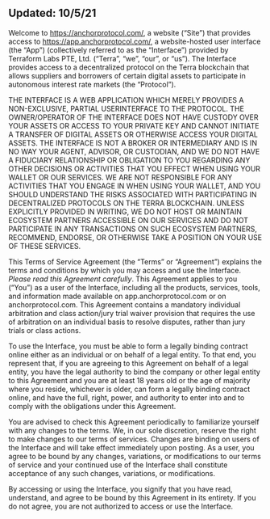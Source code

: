 ## Updated: 10/5/21

Welcome to https://anchorprotocol.com/, a website (“Site”) that provides access to https://app.anchorprotocol.com/, a website-hosted user interface (the “App”) (collectively referred to as the “Interface”) provided by Terraform Labs PTE, Ltd. (“Terra”, “we”, “our”, or “us”). The Interface provides access to a decentralized protocol on the Terra blockchain that allows suppliers and borrowers of certain digital assets to participate in autonomous interest rate markets (the “Protocol”).

THE INTERFACE IS A WEB APPLICATION WHICH MERELY PROVIDES A NON-EXCLUSIVE, PARTIAL USERINTERFACE TO THE PROTOCOL. THE OWNER/OPERATOR OF THE INTERFACE DOES NOT HAVE CUSTODY OVER YOUR ASSETS OR ACCESS TO YOUR PRIVATE KEY AND CANNOT INITIATE A TRANSFER OF DIGITAL ASSETS OR OTHERWISE ACCESS YOUR DIGITAL ASSETS. THE INTERFACE IS NOT A BROKER OR INTERMEDIARY AND IS IN NO WAY YOUR AGENT, ADVISOR, OR CUSTODIAN, AND WE DO NOT HAVE A FIDUCIARY RELATIONSHIP OR OBLIGATION TO YOU REGARDING ANY OTHER DECISIONS OR ACTIVITIES THAT YOU EFFECT WHEN USING YOUR WALLET OR OUR SERVICES. WE ARE NOT RESPONSIBLE FOR ANY ACTIVITIES THAT YOU ENGAGE IN WHEN USING YOUR WALLET, AND YOU SHOULD UNDERSTAND THE RISKS ASSOCIATED WITH PARTICIPATING IN DECENTRALIZED PROTOCOLS ON THE TERRA BLOCKCHAIN. UNLESS EXPLICITLY PROVIDED IN WRITING, WE DO NOT HOST OR MAINTAIN ECOSYSTEM PARTNERS ACCESSIBLE ON OUR SERVICES AND DO NOT PARTICIPATE IN ANY TRANSACTIONS ON SUCH ECOSYSTEM PARTNERS, RECOMMEND, ENDORSE, OR OTHERWISE TAKE A POSITION ON YOUR USE OF THESE SERVICES.

This Terms of Service Agreement (the “Terms” or “Agreement”) explains the terms and conditions by which you may access and use the Interface. _Please read this Agreement carefully_. This Agreement applies to you (“You”) as a user of the Interface, including all the products, services, tools, and information made available on app.anchorprotocol.com or on anchorprotocol.com. This Agreement contains a mandatory individual arbitration and class action/jury trial waiver provision that requires the use of arbitration on an individual basis to resolve disputes, rather than jury trials or class actions.

To use the Interface, you must be able to form a legally binding contract online either as an individual or on behalf of a legal entity. To that end, you represent that, if you are agreeing to this Agreement on behalf of a legal entity, you have the legal authority to bind the company or other legal entity to this Agreement and you are at least 18 years old or the age of majority where you reside, whichever is older, can form a legally binding contract online, and have the full, right, power, and authority to enter into and to comply with the obligations under this Agreement.

You are advised to check this Agreement periodically to familiarize yourself with any changes to the terms. We, in our sole discretion, reserve the right to make changes to our terms of services. Changes are binding on users of the Interface and will take effect immediately upon posting. As a user, you agree to be bound by any changes, variations, or modifications to our terms of service and your continued use of the Interface shall constitute acceptance of any such changes, variations, or modifications.

By accessing or using the Interface, you signify that you have read, understand, and agree to be bound by this Agreement in its entirety. If you do not agree, you are not authorized to access or use the Interface.
